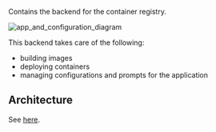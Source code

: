 Contains the backend for the container registry.

![app_and_configuration_diagram](https://docs.agenta.ai/assets/ideal-img/apps_and_configurations_light.74f7538.1100.png)

This backend takes care of the following:

- building images
- deploying containers
- managing configurations and prompts for the application

## Architecture
See [here](https://docs.agenta.ai/concepts/architecture#agenta-architecture).

